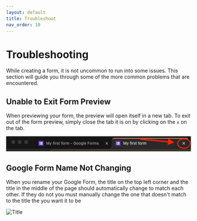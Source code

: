 ```yaml
---
layout: default
title: Troubleshoot
nav_order: 10
---
```


# Troubleshooting

While creating a form, it is not uncommon to run into some issues. This section will guide you through some of the more common problems that are encountered.

## Unable to Exit Form Preview

When previewing your form, the preview will open itself in a new tab. To exit out of the form preview, simply close the tab it is on by clicking on the `x` on the tab.

![Exit Tab](./images/troubleshooting/closeTab.png)

## Google Form Name Not Changing

When you rename your Google Form, the title on the top left corner and the title in the middle of the page should automatically change to match each other. If they do not you must manually change the one that doesn't match to the title the you want it to be

![Title]()
